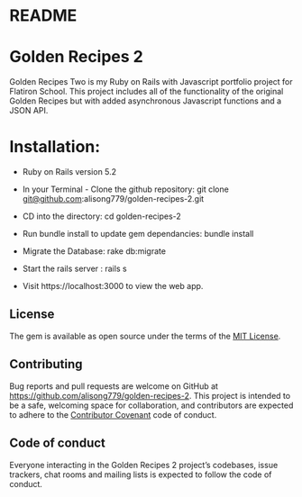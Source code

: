 # README

# Golden Recipes 2

Golden Recipes Two is my Ruby on Rails with Javascript portfolio project for Flatiron School. This project includes all of the
functionality of the original Golden Recipes but with added asynchronous Javascript functions and a JSON API.

# Installation:

* Ruby on Rails version 5.2

* In your Terminal - Clone the github repository: git clone git@github.com:alisong779/golden-recipes-2.git

* CD into the directory: cd golden-recipes-2

* Run bundle install to update gem dependancies: bundle install

* Migrate the Database: rake db:migrate

* Start the rails server : rails s

* Visit https://localhost:3000 to view the web app.

## License

The gem is available as open source under the terms of the [MIT License](https://opensource.org/licenses/MIT).


## Contributing

Bug reports and pull requests are welcome on GitHub at https://github.com/alisong779/golden-recipes-2. This project is intended to be a safe, welcoming space for collaboration, and contributors are expected to adhere to the [Contributor Covenant](http://contributor-covenant.org) code of conduct.

## Code of conduct

Everyone interacting in the Golden Recipes 2 project’s codebases, issue trackers, chat rooms and mailing lists is expected to follow the code of conduct.
